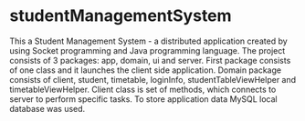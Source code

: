 # studentManagementSystem
This a Student Management System - a distributed application created by using Socket programming and Java programming language.
The project consists of 3 packages: app, domain, ui and server. First package consists of one class and it launches the client
side application.
Domain package consists of client, student, timetable, loginInfo, studentTableViewHelper and timetableViewHelper.
Client class is set of methods, which connects to server to perform specific tasks.
To store application data MySQL local database was used.
